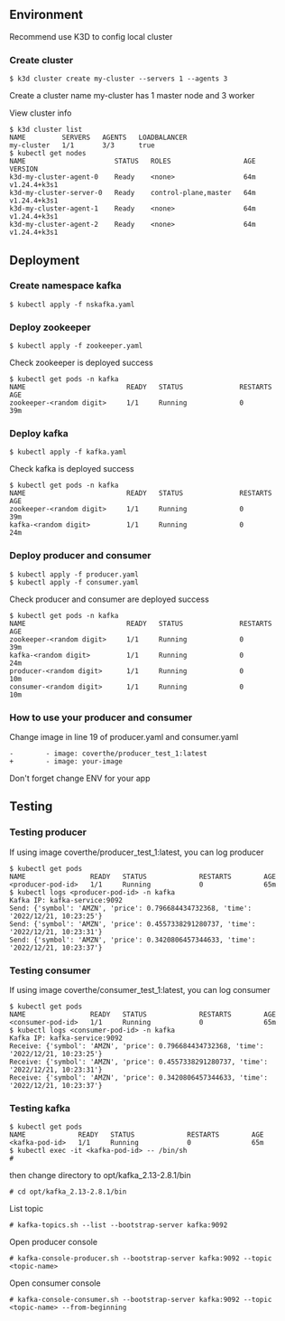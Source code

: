 ## Environment

Recommend use K3D to config local cluster
### Create cluster
```
$ k3d cluster create my-cluster --servers 1 --agents 3
```
Create a cluster name my-cluster has 1 master node and 3 worker

View cluster info
```
$ k3d cluster list
NAME         SERVERS   AGENTS   LOADBALANCER
my-cluster   1/1       3/3      true
$ kubectl get nodes
NAME                      STATUS   ROLES                  AGE   VERSION
k3d-my-cluster-agent-0    Ready    <none>                 64m   v1.24.4+k3s1
k3d-my-cluster-server-0   Ready    control-plane,master   64m   v1.24.4+k3s1
k3d-my-cluster-agent-1    Ready    <none>                 64m   v1.24.4+k3s1
k3d-my-cluster-agent-2    Ready    <none>                 64m   v1.24.4+k3s1
```

## Deployment

### Create namespace kafka
```
$ kubectl apply -f nskafka.yaml
```

### Deploy zookeeper
```
$ kubectl apply -f zookeeper.yaml
```
Check zookeeper is deployed success
```
$ kubectl get pods -n kafka
NAME                         READY   STATUS              RESTARTS   AGE
zookeeper-<random digit>     1/1     Running             0          39m
```
### Deploy kafka
```
$ kubectl apply -f kafka.yaml
```
Check kafka is deployed success
```
$ kubectl get pods -n kafka
NAME                         READY   STATUS              RESTARTS   AGE
zookeeper-<random digit>     1/1     Running             0          39m
kafka-<random digit>         1/1     Running             0          24m
```
### Deploy producer and consumer
```
$ kubectl apply -f producer.yaml
$ kubectl apply -f consumer.yaml
```
Check producer and consumer are deployed success
```
$ kubectl get pods -n kafka
NAME                         READY   STATUS              RESTARTS   AGE
zookeeper-<random digit>     1/1     Running             0          39m
kafka-<random digit>         1/1     Running             0          24m
producer-<random digit>      1/1     Running             0          10m
consumer-<random digit>      1/1     Running             0          10m
```

### How to use your producer and consumer
Change image in line 19 of producer.yaml and consumer.yaml
```
-        - image: coverthe/producer_test_1:latest
+        - image: your-image           
```
Don't forget change ENV for your app

## Testing

### Testing producer

If using image coverthe/producer_test_1:latest, you can log producer
```
$ kubectl get pods
NAME                READY   STATUS             RESTARTS        AGE
<producer-pod-id>   1/1     Running            0               65m
$ kubectl logs <producer-pod-id> -n kafka
Kafka IP: kafka-service:9092
Send: {'symbol': 'AMZN', 'price': 0.796684434732368, 'time': '2022/12/21, 10:23:25'}
Send: {'symbol': 'AMZN', 'price': 0.4557338291280737, 'time': '2022/12/21, 10:23:31'}
Send: {'symbol': 'AMZN', 'price': 0.3420806457344633, 'time': '2022/12/21, 10:23:37'}
```

### Testing consumer

If using image coverthe/consumer_test_1:latest, you can log consumer
```
$ kubectl get pods
NAME                READY   STATUS             RESTARTS        AGE
<consumer-pod-id>   1/1     Running            0               65m
$ kubectl logs <consumer-pod-id> -n kafka
Kafka IP: kafka-service:9092
Receive: {'symbol': 'AMZN', 'price': 0.796684434732368, 'time': '2022/12/21, 10:23:25'}
Receive: {'symbol': 'AMZN', 'price': 0.4557338291280737, 'time': '2022/12/21, 10:23:31'}
Receive: {'symbol': 'AMZN', 'price': 0.3420806457344633, 'time': '2022/12/21, 10:23:37'}
```

### Testing kafka
```
$ kubectl get pods
NAME             READY   STATUS             RESTARTS        AGE
<kafka-pod-id>   1/1     Running            0               65m
$ kubectl exec -it <kafka-pod-id> -- /bin/sh
# 
```
then change directory to opt/kafka_2.13-2.8.1/bin
```
# cd opt/kafka_2.13-2.8.1/bin
```
List topic
```
# kafka-topics.sh --list --bootstrap-server kafka:9092
```
Open producer console
```
# kafka-console-producer.sh --bootstrap-server kafka:9092 --topic <topic-name>
```
Open consumer console
```
# kafka-console-consumer.sh --bootstrap-server kafka:9092 --topic <topic-name> --from-beginning
```




